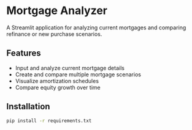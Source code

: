 # Mortgage Analyzer

A Streamlit application for analyzing current mortgages and comparing refinance or new purchase scenarios.

## Features

- Input and analyze current mortgage details
- Create and compare multiple mortgage scenarios
- Visualize amortization schedules
- Compare equity growth over time

## Installation

```bash
pip install -r requirements.txt